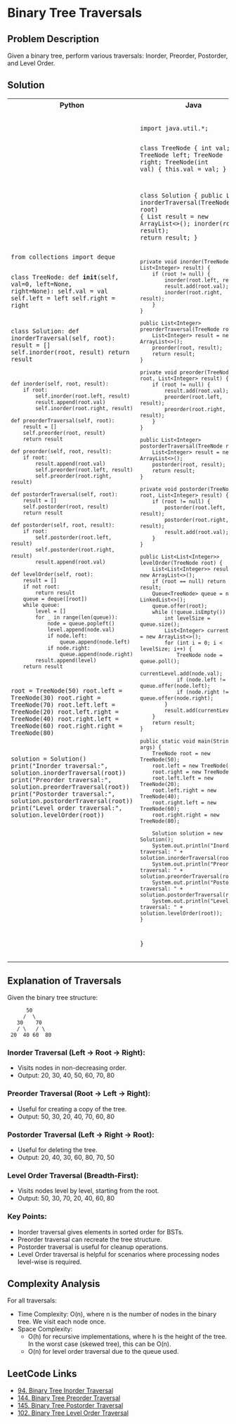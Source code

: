 # Binary Tree Traversals

## Problem Description

Given a binary tree, perform various traversals: Inorder, Preorder, Postorder, and Level Order.

## Solution
<table>
<tr>
<th>Python</th>
<th>Java</th>
</tr>
<tr>
<td>
<pre><code class="python">
from collections import deque

class TreeNode:
def __init__(self, val=0, left=None, right=None):
self.val = val
self.left = left
self.right = right

class Solution:
def inorderTraversal(self, root):
result = []
self.inorder(root, result)
return result

    def inorder(self, root, result):
        if root:
            self.inorder(root.left, result)
            result.append(root.val)
            self.inorder(root.right, result)
    
    def preorderTraversal(self, root):
        result = []
        self.preorder(root, result)
        return result
    
    def preorder(self, root, result):
        if root:
            result.append(root.val)
            self.preorder(root.left, result)
            self.preorder(root.right, result)
    
    def postorderTraversal(self, root):
        result = []
        self.postorder(root, result)
        return result
    
    def postorder(self, root, result):
        if root:
            self.postorder(root.left, result)
            self.postorder(root.right, result)
            result.append(root.val)
    
    def levelOrder(self, root):
        result = []
        if not root:
            return result
        queue = deque([root])
        while queue:
            level = []
            for _ in range(len(queue)):
                node = queue.popleft()
                level.append(node.val)
                if node.left:
                    queue.append(node.left)
                if node.right:
                    queue.append(node.right)
            result.append(level)
        return result

root = TreeNode(50)
root.left = TreeNode(30)
root.right = TreeNode(70)
root.left.left = TreeNode(20)
root.left.right = TreeNode(40)
root.right.left = TreeNode(60)
root.right.right = TreeNode(80)

solution = Solution()
print("Inorder traversal:", solution.inorderTraversal(root))
print("Preorder traversal:", solution.preorderTraversal(root))
print("Postorder traversal:", solution.postorderTraversal(root))
print("Level order traversal:", solution.levelOrder(root))
</code></pre>
</td>
<td>
<pre><code class="java">
import java.util.*;

class TreeNode {
int val;
TreeNode left;
TreeNode right;
TreeNode(int val) { this.val = val; }
}

class Solution {
public List<Integer> inorderTraversal(TreeNode root) {
List<Integer> result = new ArrayList<>();
inorder(root, result);
return result;
}

    private void inorder(TreeNode root, List<Integer> result) {
        if (root != null) {
            inorder(root.left, result);
            result.add(root.val);
            inorder(root.right, result);
        }
    }
    
    public List<Integer> preorderTraversal(TreeNode root) {
        List<Integer> result = new ArrayList<>();
        preorder(root, result);
        return result;
    }
    
    private void preorder(TreeNode root, List<Integer> result) {
        if (root != null) {
            result.add(root.val);
            preorder(root.left, result);
            preorder(root.right, result);
        }
    }
    
    public List<Integer> postorderTraversal(TreeNode root) {
        List<Integer> result = new ArrayList<>();
        postorder(root, result);
        return result;
    }
    
    private void postorder(TreeNode root, List<Integer> result) {
        if (root != null) {
            postorder(root.left, result);
            postorder(root.right, result);
            result.add(root.val);
        }
    }
    
    public List<List<Integer>> levelOrder(TreeNode root) {
        List<List<Integer>> result = new ArrayList<>();
        if (root == null) return result;
        Queue<TreeNode> queue = new LinkedList<>();
        queue.offer(root);
        while (!queue.isEmpty()) {
            int levelSize = queue.size();
            List<Integer> currentLevel = new ArrayList<>();
            for (int i = 0; i < levelSize; i++) {
                TreeNode node = queue.poll();
                currentLevel.add(node.val);
                if (node.left != null) queue.offer(node.left);
                if (node.right != null) queue.offer(node.right);
            }
            result.add(currentLevel);
        }
        return result;
    }

    public static void main(String[] args) {
        TreeNode root = new TreeNode(50);
        root.left = new TreeNode(30);
        root.right = new TreeNode(70);
        root.left.left = new TreeNode(20);
        root.left.right = new TreeNode(40);
        root.right.left = new TreeNode(60);
        root.right.right = new TreeNode(80);

        Solution solution = new Solution();
        System.out.println("Inorder traversal: " + solution.inorderTraversal(root));
        System.out.println("Preorder traversal: " + solution.preorderTraversal(root));
        System.out.println("Postorder traversal: " + solution.postorderTraversal(root));
        System.out.println("Level order traversal: " + solution.levelOrder(root));
    }
}
</code></pre>
</td>
</tr>
</table>

## Explanation of Traversals

Given the binary tree structure:
```
      50
     /  \
   30    70
   / \   / \
 20  40 60  80

```

### Inorder Traversal (Left → Root → Right):
- Visits nodes in non-decreasing order.
- Output: 20, 30, 40, 50, 60, 70, 80

### Preorder Traversal (Root → Left → Right):
- Useful for creating a copy of the tree.
- Output: 50, 30, 20, 40, 70, 60, 80

### Postorder Traversal (Left → Right → Root):
- Useful for deleting the tree.
- Output: 20, 40, 30, 60, 80, 70, 50

### Level Order Traversal (Breadth-First):
- Visits nodes level by level, starting from the root.
- Output: 50, 30, 70, 20, 40, 60, 80

### Key Points:
- Inorder traversal gives elements in sorted order for BSTs.
- Preorder traversal can recreate the tree structure.
- Postorder traversal is useful for cleanup operations.
- Level Order traversal is helpful for scenarios where processing nodes level-wise is required.

## Complexity Analysis

For all traversals:
- Time Complexity: O(n), where n is the number of nodes in the binary tree. We visit each node once.
- Space Complexity:
    - O(h) for recursive implementations, where h is the height of the tree. In the worst case (skewed tree), this can be O(n).
    - O(n) for level order traversal due to the queue used.

## LeetCode Links

- [94. Binary Tree Inorder Traversal](https://leetcode.com/problems/binary-tree-inorder-traversal/)
- [144. Binary Tree Preorder Traversal](https://leetcode.com/problems/binary-tree-preorder-traversal/)
- [145. Binary Tree Postorder Traversal](https://leetcode.com/problems/binary-tree-postorder-traversal/)
- [102. Binary Tree Level Order Traversal](https://leetcode.com/problems/binary-tree-level-order-traversal/)